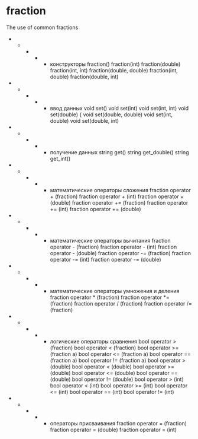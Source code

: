 # fraction
The use of common fractions

- - - - - конструкторы
fraction()
fraction(int)
fraction(double)
fraction(int, int)
fraction(double, double)
fraction(int, double)
fraction(double, int)
- - - - - ввод данных
void set()
void set(int)
void set(int, int)
void set(double) {
void set(double, double)
void set(int, double)
void set(double, int)
- - - - - получение данных
string get()
string get_double()
string get_int()
- - - - - математические операторы сложения
fraction operator + (fraction)
fraction operator + (int)
fraction operator + (double)
fraction operator += (fraction)
fraction operator += (int)
fraction operator += (double)
- - - - - математические операторы вычитания
fraction operator - (fraction)
fraction operator - (int)
fraction operator - (double)
fraction operator -= (fraction)
fraction operator -= (int)
fraction operator -= (double)
- - - - - математические операторы умножения и деления
fraction operator * (fraction)
fraction operator *= (fraction)
fraction operator / (fraction)
fraction operator /= (fraction)
- - - - - логические операторы сравнения
bool operator > (fraction)
bool operator < (fraction)
bool operator >= (fraction a)
bool operator <= (fraction a)
bool operator == (fraction a)
bool operator != (fraction a)
bool operator > (double)
bool operator < (double)
bool operator >= (double)
bool operator <= (double)
bool operator == (double)
bool operator != (double)
bool operator > (int)
bool operator < (int)
bool operator >= (int)
bool operator <= (int)
bool operator == (int)
bool operator != (int)
- - - - - операторы присваивания
fraction operator = (fraction)
fraction operator = (double)
fraction operator = (int)
